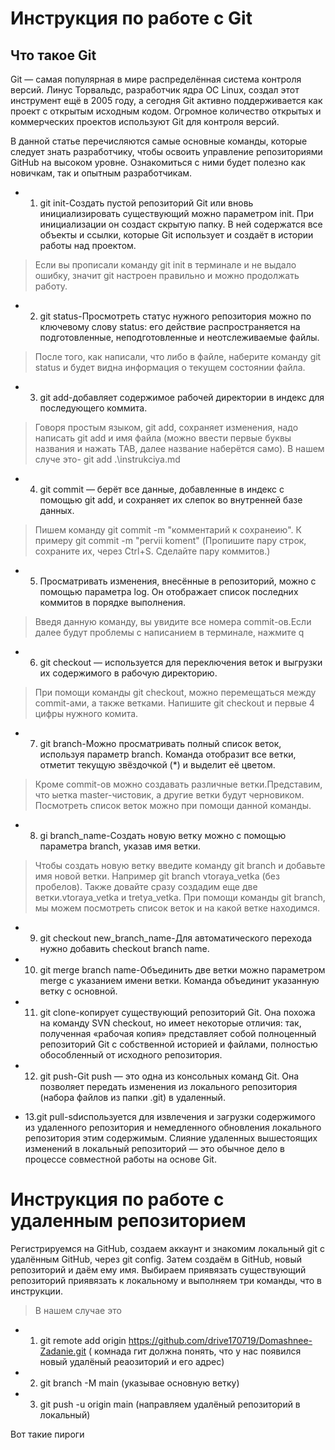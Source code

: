 # Инструкция по работе с Git

## Что такое Git

Git — самая популярная в мире распределённая система контроля версий. Линус Торвальдс, разработчик ядра ОС Linux, создал этот инструмент ещё в 2005 году, а сегодня Git активно поддерживается как проект с открытым исходным кодом. Огромное количество открытых и коммерческих проектов используют Git для контроля версий.

В данной статье перечисляются самые основные команды, которые следует знать разработчику, чтобы освоить управление репозиториями GitHub на высоком уровне. Ознакомиться с ними будет полезно как новичкам, так и опытным разработчикам.

* 1. git init-Создать пустой репозиторий Git или вновь инициализировать существующий можно параметром init. При инициализации он создаст скрытую папку. В ней содержатся все объекты и ссылки, которые Git использует и создаёт в истории работы над проектом.
>Если вы прописали команду git init в терминале и не выдало ошибку, значит git настроен правильно и можно продолжать работу.

* 2. git status-Просмотреть статус нужного репозитория можно по ключевому слову status: его действие распространяется на подготовленные, неподготовленные и неотслеживаемые файлы.
>После того, как написали, что либо в файле, наберите команду git status и будет видна информация о текущем состоянии файла.

* 3. git add-добавляет содержимое рабочей директории в индекс для последующего коммита.
> Говоря простым языком, git add, сохраняет изменения, надо написать git add и имя файла (можно ввести первые буквы названия и нажать TAB, далее название наберётся само). В нашем случе это-  git add .\instrukciya.md

* 4. git commit — берёт все данные, добавленные в индекс с помощью git add, и сохраняет их слепок во внутренней базе данных.
>Пишем команду git commit -m "комментарий к сохранеию". К примеру git commit -m "pervii koment"
>(Пропишите пару строк, сохраните их, через Ctrl+S. Сделайте пару коммитов.)

* 5. Просматривать изменения, внесённые в репозиторий, можно с помощью параметра log. Он отображает список последних коммитов в порядке выполнения. 
>Введя данную команду, вы увидите все номера commit-ов.Если далее будут проблемы с написанием в терминале, нажмите q

* 6. git checkout — используется для переключения веток и выгрузки их содержимого в рабочую директорию.
>При помощи команды git checkout, можно перемещаться между commit-ами, а также ветками. Напишите git checkout и первые 4 цифры нужного комита.

* 7. git branch-Можно просматривать полный список веток, используя параметр branch. Команда отобразит все ветки, отметит текущую звёздочкой (*) и выделит её цветом.
>Кроме commit-ов можно создавать различные ветки.Представим, что ыетка master-чистовик, а другие ветки будут черновиком. Посмотреть список веток можно при помощи данной команды.

* 8. gi branch_name-Создать новую ветку можно с помощью параметра branch, указав имя ветки.
> Чтобы создать новую ветку введите команду git branch и добавьте имя новой ветки. Например git branch vtoraya_vetka (без пробелов). Также довайте сразу создадим еще две ветки.vtoraya_vetka и tretya_vetka. При помощи команды git branch, мы можем посмотреть список веток и на какой ветке находимся.

* 9. git checkout new_branch_name-Для автоматического перехода нужно добавить checkout branch name.

* 10. git merge branch name-Объединить две ветки можно параметром merge с указанием имени ветки. Команда объединит указанную ветку с основной.
 
* 11. git clone-копирует существующий репозиторий Git. Она похожа на команду SVN checkout, но имеет некоторые отличия: так, полученная «рабочая копия» представляет собой полноценный репозиторий Git с собственной историей и файлами, полностью обособленный от исходного репозитория.

* 12. git push-Git push — это одна из консольных команд Git. Она позволяет передать изменения из локального репозитория (набора файлов из папки .git) в удаленный.

* 13.git pull-sdиспользуется для извлечения и загрузки содержимого из удаленного репозитория и немедленного обновления локального репозитория этим содержимым. Слияние удаленных вышестоящих изменений в локальный репозиторий — это обычное дело в процессе совместной работы на основе Git.

# Инструкция по работе с удаленным репозиторием

Регистрируемся на GitHub, создаем аккаунт и знакомим локальный git с удалённым GitHub, через git config. Затем создаём в GitHub, новый репозиторий и даём ему имя. Выбираем приявязать существующий репозиторий приявязать к локальному и выполняем три команды, что в инструкции.
 >В нашем случае это
 * 1. git remote add origin https://github.com/drive170719/Domashnee-Zadanie.git ( комнада гит должна понять, что у нас появился новый удалёный реаозиторий и его адрес)
 * 2. git branch -M main (указывае основную ветку)
 * 3. git push -u origin main (направляем удалёный репозиторий в локальный)

Вот такие пироги




